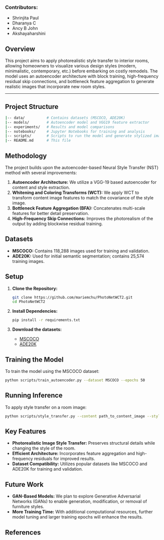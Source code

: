 ### Contributors: 
- Shrinjita Paul
- Dharanya C
- Ancy B John
- Akshayaharshini

## Overview

This project aims to apply photorealistic style transfer to interior rooms, allowing homeowners to visualize various design styles (modern, minimalistic, contemporary, etc.) before embarking on costly remodels. The model uses an autoencoder architecture with block training, high-frequency residual skip connections, and bottleneck feature aggregation to generate realistic images that incorporate new room styles.

---

## Project Structure

```bash
|-- data/          # Contains datasets (MSCOCO, ADE20K)
|-- models/        # Autoencoder model and VGG19 feature extractor
|-- experiments/   # Results and model comparisons
|-- notebooks/     # Jupyter Notebooks for training and analysis
|-- scripts/       # Scripts to run the model and generate stylized images
|-- README.md      # This file
```

## Methodology

The project builds upon the autoencoder-based Neural Style Transfer (NST) method with several improvements:
1. **Autoencoder Architecture:** We utilize a VGG-19 based autoencoder for content and style extraction.
2. **Whitening and Coloring Transforms (WCT):** We apply WCT to transform content image features to match the covariance of the style image.
3. **Bottleneck Feature Aggregation (BFA):** Concatenates multi-scale features for better detail preservation.
4. **High-Frequency Skip Connections:** Improves the photorealism of the output by adding blockwise residual training.

## Datasets

- **MSCOCO:** Contains 118,288 images used for training and validation.
- **ADE20K:** Used for initial semantic segmentation; contains 25,574 training images.

## Setup

1. **Clone the Repository:**
   ```bash
   git clone https://github.com/mariemchu/PhotoNetWCT2.git
   cd PhotoNetWCT2
   ```

2. **Install Dependencies:**
   ```bash
   pip install -r requirements.txt
   ```

3. **Download the datasets:**
   - [MSCOCO](http://cocodataset.org/#download)
   - [ADE20K](https://groups.csail.mit.edu/vision/datasets/ADE20K/)

## Training the Model

To train the model using the MSCOCO dataset:

```bash
python scripts/train_autoencoder.py --dataset MSCOCO --epochs 50
```

## Running Inference

To apply style transfer on a room image:

```bash
python scripts/style_transfer.py --content path_to_content_image --style path_to_style_image --output output_image.png
```

## Key Features

- **Photorealistic Image Style Transfer:** Preserves structural details while changing the style of the room.
- **Efficient Architecture:** Incorporates feature aggregation and high-frequency residuals for improved results.
- **Dataset Compatibility:** Utilizes popular datasets like MSCOCO and ADE20K for training and validation.

## Future Work

- **GAN-Based Models:** We plan to explore Generative Adversarial Networks (GANs) to enable generation, modification, or removal of furniture styles.
- **More Training Time:** With additional computational resources, further model tuning and larger training epochs will enhance the results.

## References
